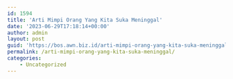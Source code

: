 ```yaml
---
id: 1594
title: 'Arti Mimpi Orang Yang Kita Suka Meninggal'
date: '2023-06-29T17:18:14+00:00'
author: admin
layout: post
guid: 'https://bos.awn.biz.id/arti-mimpi-orang-yang-kita-suka-meninggal/'
permalink: /arti-mimpi-orang-yang-kita-suka-meninggal/
categories:
    - Uncategorized
---
```


